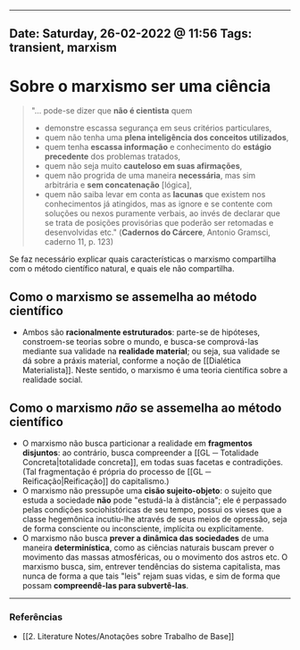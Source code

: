 
---
Date: Saturday, 26-02-2022 @ 11:56
Tags: transient, marxism
---
# Sobre o marxismo ser uma ciência
> "... pode-se dizer que **não é cientista** quem 
> * demonstre escassa segurança em seus critérios particulares,
> * quem não tenha uma **plena inteligência dos conceitos utilizados**,
> * quem tenha **escassa informação** e conhecimento do **estágio precedente** dos problemas tratados,
> * quem não seja muito **cauteloso em suas afirmações**,
> * quem não progrida de uma maneira **necessária**, mas sim arbitrária e **sem concatenação** [lógica],
> * quem não saiba levar em conta as **lacunas** que existem nos conhecimentos já atingidos, mas as ignore e se contente com soluções ou nexos puramente verbais, ao invés de declarar que se trata de posições provisórias que poderão ser retomadas e desenvolvidas etc."
> (**Cadernos do Cárcere**, Antonio Gramsci, caderno 11, p. 123)

Se faz necessário explicar quais características o marxismo compartilha com o método científico natural, e quais ele não compartilha.

## Como o marxismo se assemelha ao método científico
* Ambos são **racionalmente estruturados**: parte-se de hipóteses, constroem-se teorias sobre o mundo, e busca-se comprová-las mediante sua validade na **realidade material**; ou seja, sua validade se dá sobre a práxis material, conforme a noção de [[Dialética Materialista]]. Neste sentido, o marxismo é uma teoria científica sobre a realidade social.

## Como o marxismo *não* se assemelha ao método científico
* O marxismo não busca particionar a realidade em **fragmentos disjuntos**: ao contrário, busca compreender a [[GL ─ Totalidade Concreta|totalidade concreta]], em todas suas facetas e contradições. (Tal fragmentação é própria do processo de [[GL ─ Reificação|Reificação]] do capitalismo.)
* O marxismo não pressupõe uma **cisão sujeito-objeto**: o sujeito que estuda a sociedade **não** pode "estudá-la à distância"; ele é perpassado pelas condições sociohistóricas de seu tempo, possui os vieses que a classe hegemônica incutiu-lhe através de seus meios de opressão, seja de forma consciente ou inconsciente, implícita ou explicitamente.  
* O marxismo não busca **prever a dinâmica das sociedades** de uma maneira **determinística**, como as ciências naturais buscam prever o movimento das massas atmosféricas, ou o movimento dos astros etc. O marxismo busca, sim, entrever tendências do sistema capitalista, mas nunca de forma a que tais "leis" rejam suas vidas, e sim de forma que possam **compreendê-las para subvertê-las**. 

---
### Referências
- [[2. Literature Notes/Anotações sobre Trabalho de Base]]